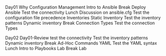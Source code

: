 Day01
Why Configuration Management
Intro to Ansible
Break
Deploy Ansible
Test the connectivity
Lunch
Discussion on ansible.cfg
Test the configuration file precedence
Inventories
Static Inventory
Test the inventory patterns
Dynamic inventory
Break
Connection Types
Test the connection Types

Day02
Day01-Review
test the connectivity
Test the inventory patterns
Dynamic inventory
Break
Ad-Hoc Commands
YAML
Test the YAML syntax
Lunch
Intro to Playbooks
Lab
Break
Lab
